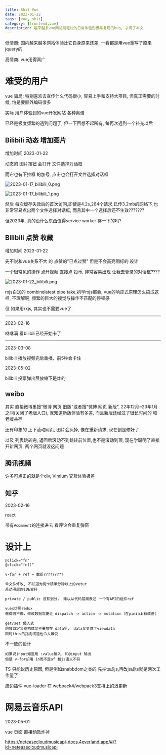```yaml
---
title: Shit Vue
date: 2023-01-22
tags: [vue, shit]
category: [frontend,vue]
description: 越来越多vue网站能轻松的日常体验到极易复现的bug, 才有了本文
---
```


低情商: 国内越来越多网站体验比它自身原来还差, 一看都是用vue重写了原来jquery的

高情商: vue用得真广

# 难受的用户

vue 骗局: 特别喜欢去宣传什么代码很小, 容易上手和支持大项目, 但真正需要的时候, 怕是要额外编码很多

实际 用户体验到的vue开发网站 各种离谱

已经是极度频繁的遇到问题了, 但一下回想不起所有, 每再次遇到一个补充以后

## Bilibili 动态 增加图片

增加时间 2023-01-22

动态的 图片按钮 会打开 文件选择对话框

而它也有下拉框 的加号, 点击也会打开文件选择对话框

![2023-01-17_bilibili_0.png](/Blog/images/shit_vue/2023-01-17_bilibili_0.png)

![2023-01-17_bilibili_1.png](/Blog/images/shit_vue/2023-01-17_bilibili_1.png)

然后 每次缓存失效后的首次访问,即使是4.2s,264个请求,已传3.2mb的网络下,也非常容易点出两个文件选择对话框, 而且其中一个选择后还不生效???????

但2023年, 真的没什么东西值得service worker 存一下的吗?

## Bilibili 点赞 收藏

增加时间 2023-01-22

先不说和vue关系不大 的 点赞的"已点过赞" 但是不会高亮图标的 设计

一个很常见的操作 点开视频 直接点 投币, 非常容易出现 让我去登录的对话框????

![2023-01-22_bilibili.png](/Blog/images/shit_vue/2023-01-22_bilibili.png)

rxjs白送的 combinelatest pipe take,初学rxjs都会, vue的响应式原理怎么搞成这样, 不理解啊, 频繁的巨大的视觉与操作不匹配的停顿感

但 如果用rxjs, 其实也不需要vue了.

---

2023-02-16

咻咻满 看bilibili已经开始卡了

---

2023-03-08

bilibili 播放视频完后重播，前5秒会卡住

2023-05-02

bilibili 投票弹出层放缩下是炸的

## weibo

其实 直接微博里搜"微博 网页 旧版"或者搜"微博 网页 新版", 22年12月~23年1月之间(关闭了老版入口), 就知道新版体验有多差, 而且新版还经过了很长时间的 和老版共存

还有印象的 上下滚动网页, 图片会灰掉, 像在重新请求, 现在倒是修好了

以及 列表跳转完, 返回后滚动不到跳转前位置,也不是滚动到顶, 现在学聪明了直接开新网页, 两个网页就没这问题

## 腾讯视频

许多可点击的就是个div, Vimium 交互体验极差

## 知乎

2023-02-16

react

带有`#comment`的连接进去 看评论会重复弹窗

# 设计上

```
@click="fn"
@click="fn()"
```

```
v-for + ref = 数组?????????
```

```
单文件修改, 不知道为何卡顿半分钟以上的vetur
差劲滞后的IDE支持
```

```
private / public 没有划分， 难以从代码层面表述 一个有API的组件ref
```

```
vuex仿照redux
做得四不像，修改数据需要走 dispatch -> action -> mutation（在pinia上有改进)
```

```
get/set 侵入式
想放自定义结构体又不要放在 data里， data又变成了viewdata
同时this的指向问题也令人难受
```

不一致的设计

```
如果说input知道用 :value输入，和@input 输出
但是 v-for却用 in而不是of 和js语义不符
```

TS 只能说历史原因, 但是例如snabbdom之类的 先抄ts成js,再改js成ts就是两次工作量了

周边插件 vue-loader 在 webpack4/webpack3支持上的迟更新

# 网易云音乐API

2023-05-01

vue 页面 直接动效炸掉

https://neteasecloudmusicapi-docs.4everland.app/#/?id=neteasecloudmusicapi

